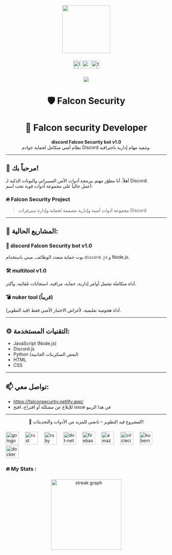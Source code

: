 <div align="center">
  <img height="150" src="https://media.giphy.com/media/M9gbBd9nbDrOTu1Mqx/giphy.gif"  />
</div>

###

<div align="center">
  <img src="https://img.shields.io/static/v1?message=LinkedIn&logo=linkedin&label=&color=0077B5&logoColor=white&labelColor=&style=for-the-badge" height="25" alt="linkedin logo"  />
  <img src="https://img.shields.io/static/v1?message=Youtube&logo=youtube&label=&color=FF0000&logoColor=white&labelColor=&style=for-the-badge" height="25" alt="youtube logo"  />
  <img src="https://img.shields.io/static/v1?message=Twitter&logo=twitter&label=&color=1DA1F2&logoColor=white&labelColor=&style=for-the-badge" height="25" alt="twitter logo"  />
</div>

###

<div align="center">
  <img src="https://visitor-badge.laobi.icu/badge?page_id=maurodesouza.maurodesouza&"  />
</div>

###

<h1 align="center">🛡️ Falcon Security</h1>
<h1 align="center">👋 Falcon security Developer</h1>
<p align="center">
  <b>discord Falcon Security bot v1.0</b><br>
  نظام أمني متكامل لحماية خوادم Discord وتنفيذ مهام إدارية باحترافية.
</p>

---

## 👋 مرحباً بك!

أهلاً، أنا مطوّر مهتم ببرمجة أدوات الأمن السيبراني والبوتات الذكية لـ Discord.  
أعمل حالياً على مجموعة أدوات قوية تحت اسم:

### 🔥 Falcon Security Project

> مجموعة أدوات أمنية وإدارية مصممة لحماية وإدارة سيرفرات Discord

---

## 🧰 المشاريع الحالية:

### 🤖 discord Falcon Security bot v1.0
بوت حماية متعدد الوظائف، مبني باستخدام `discord.js` و Node.js.

### 🛠️ multitool v1.0
أداة متكاملة تشمل أوامر إدارية، حماية، مراقبة، استجابات تلقائية، وأكثر.

### 💣 nuker tool (قريباً)
أداة هجومية تعليمية، لأغراض الاختبار الأمني فقط (قيد التطوير).

---

## ⚙️ التقنيات المستخدمة:
- JavaScript (Node.js)
- Discord.js
- Python (لبعض السكربتات الجانبية)
- HTML
- CSS

---

## 📫 تواصل معي:
- https://falconsecurtiy.netlify.app/
- للإبلاغ عن مشكلة أو اقتراح، افتح issue في هذا الريبو

---

<p align="center">
  🚧 المشروع قيد التطوير – تابعني للمزيد من الأدوات والتحديثات!
</p>


###

<div align="left">
  <img src="https://cdn.jsdelivr.net/gh/devicons/devicon/icons/go/go-original-wordmark.svg" height="40" alt="go logo"  />
  <img width="12" />
  <img src="https://cdn.jsdelivr.net/gh/devicons/devicon/icons/rust/rust-original.svg" height="40" alt="rust logo"  />
  <img width="12" />
  <img src="https://cdn.jsdelivr.net/gh/devicons/devicon/icons/ruby/ruby-plain-wordmark.svg" height="40" alt="ruby logo"  />
  <img width="12" />
  <img src="https://cdn.jsdelivr.net/gh/devicons/devicon/icons/dot-net/dot-net-plain-wordmark.svg" height="40" alt="dot-net logo"  />
  <img width="12" />
  <img src="https://cdn.jsdelivr.net/gh/devicons/devicon/icons/firebase/firebase-plain-wordmark.svg" height="40" alt="firebase logo"  />
  <img width="12" />
  <img src="https://cdn.jsdelivr.net/gh/devicons/devicon/icons/amazonwebservices/amazonwebservices-line-wordmark.svg" height="40" alt="amazonwebservices logo"  />
  <img width="12" />
  <img src="https://cdn.jsdelivr.net/gh/devicons/devicon/icons/circleci/circleci-plain.svg" height="40" alt="circleci logo"  />
  <img width="12" />
  <img src="https://cdn.jsdelivr.net/gh/devicons/devicon/icons/kubernetes/kubernetes-plain.svg" height="40" alt="kubernetes logo"  />
  <img width="12" />
  <img src="https://cdn.jsdelivr.net/gh/devicons/devicon/icons/docker/docker-plain-wordmark.svg" height="40" alt="docker logo"  />
</div>

###

<h3 align="left">🔥   My Stats :</h3>

###

<div align="center">
  <img src="https://streak-stats.demolab.com?user=maurodesouza&locale=en&mode=daily&theme=dark&hide_border=false&border_radius=5&order=3" height="220" alt="streak graph"  />
</div>

###
